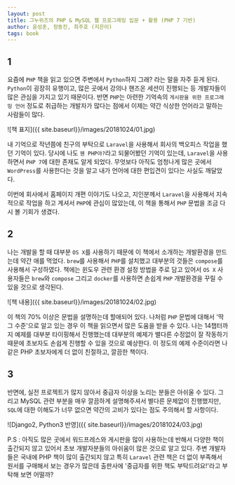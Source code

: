 ```yaml
---
layout: post
title: 그누위즈의 PHP & MySQL 웹 프로그래밍 입문 + 활용 (PHP 7 기반)
author: 윤성훈, 정동진, 최주호 (지은이)
tags: book
---
```


## 1

요즘에 `PHP` 책을 읽고 있으면 주변에서 `Python`하지 그래? 라는 말을 자주 듣게 된다. `Python`이 굉장히 유행이고, 많은 곳에서 강의나 핸즈온 세션이 진행되는 등 개발자들이 많은 관심을 가지고 있기 때문이다. 반면 `PHP`는 아련한 기억속의 `게시판을 위한 프로그래밍 언어` 정도로 취급하는 개발자가 많다는 점에서 이제는 약간 식상한 언어라고 말하는 사람들이 많다.
 
![책 표지]({{ site.baseurl}}/images/20181024/01.jpg)

내 기억으로 작년쯤에 친구의 부탁으로 `Laravel`을 사용해서 회사의 백오피스 작업을 했던 기억이 있다. 당시에 나도 `웬 PHP야?`라고 되물어봤던 기억이 있는데, `Laravel`을 사용하면서 `PHP 7`에 대한 존재도 알게 되었다. 무엇보다 아직도 엄청나게 많은 곳에서 `WordPress`를 사용한다는 것을 알고 내가 언어에 대한 편입견이 있다는 사실도 깨달았다.

이번에 회사에서 홈페이지 개편 이야기도 나오고, 지인분께서 `Laravel`을 사용해서 지속적으로 작업을 하고 계셔서 `PHP`에 관심이 많았는데, 이 책을 통해서 `PHP` 문법을 조금 다시 볼 기회가 생겼다.

## 2

나는 개발을 할 때 대부분 `OS X`를 사용하기 때문에 이 책에서 소개하는 개발환경을 만드는데 약간 애를 먹었다. `brew`를 사용해서 `PHP`를 설치했고 대부분의 것들은 `compose`를 사용해서 구성하였다. 책에는 윈도우 관련 환경 설정 방법을 주로 담고 있어서 `OS X` 사용자들은 `brew`와 `compose` 그리고 `docker`를 사용하면 손쉽게 `PHP` 개발환경을 꾸릴 수 있을 것으로 생각된다.

![책 내용]({{ site.baseurl}}/images/20181024/02.jpg)

이 책의 70% 이상은 문법을 설명하는데 할애되어 있다. 나처럼 `PHP` 문법에 대해서 '딱 그 수준'으로 알고 있는  경우 이 책을 읽으면서 많은 도움을 받을 수 있다. 나는 14챕터까지 예제를 대부분 타이핑해서 진행했는데 대부분의 예제가 별다른 수정없이 잘 작동하기 때문에 초보자도 손쉽게 진행할 수 있을 것으로 예상한다. 이 정도의 예제 수준이라면 나같은 PHP 초보자에게 더 없이 친절하고, 깔끔한 책이다.


## 3

반면에, 실전 프로젝트가 많지 않아서 중급자 이상을 노리는 분들은 아쉬울 수 있다. 그리고 MySQL 관련 부분을 매우 깔끔하게 설명해주셔서 별다른 문제없이 진행했지만, `SQL`에 대한 이해도가 너무 없으면 약간의 고비가 있다는 점도 주의해서 할 사항이다. 

![Django2, Python3 반영]({{ site.baseurl}}/images/20181024/03.jpg)


P.S : 아직도 많은 곳에서 워드프레스와 게시판을 많이 사용하는데 반해서 다양한 책이 출간되지 않고 있어서 초보 개발자분들의 아쉬움이 많은 것으로 알고 있다. 주변 개발자들은 국내에 PHP 책이 많이 출간되지 않고 특히 `Laravel` 관련 책은 더 없이 부족해서 원서를 구매해서 보는 경우가 많은데 출판사에 '중급자를 위한 책도 부탁드려요!'라고 부탁해 보면 어떨까? 
